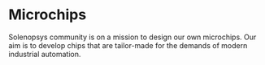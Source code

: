 # Microchips

Solenopsys community is on a mission to design our own microchips. Our aim is to develop chips that are tailor-made for
the demands of modern industrial automation.
